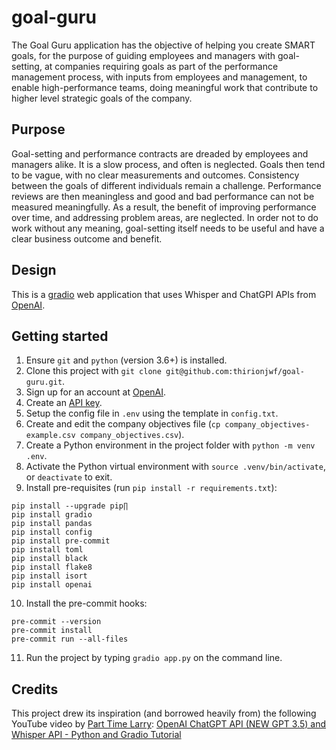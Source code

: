 # goal-guru

The Goal Guru application has the objective of helping you create SMART goals, for the purpose of guiding employees and managers with goal-setting, at companies requiring goals as part of the performance management process, with inputs from employees and management, to enable high-performance teams, doing meaningful work that contribute to higher level strategic goals of the company.

## Purpose
Goal-setting and performance contracts are dreaded by employees and managers alike. It is a slow process, and often is neglected. Goals then tend to be vague, with no clear measurements and outcomes. Consistency between the goals of different individuals remain a challenge. Performance reviews are then meaningless and good and bad performance can not be measured meaningfully. As a result, the benefit of improving performance over time, and addressing problem areas, are neglected. In order not to do work without any meaning, goal-setting itself needs to be useful and have a clear business outcome and benefit.

## Design
This is a [gradio](https://gradio.app/) web application that uses Whisper and ChatGPI APIs from [OpenAI](https://openai.com/).

## Getting started
1. Ensure `git` and `python` (version 3.6+) is installed.
2. Clone this project with `git clone git@github.com:thirionjwf/goal-guru.git`.
3. Sign up for an account at [OpenAI](https://platform.openai.com/).
4. Create an [API key](https://platform.openai.com/account/api-keys).
5. Setup the config file in `.env` using the template in `config.txt`.
6. Create and edit the company objectives file (`cp company_objectives-example.csv company_objectives.csv`).
7. Create a Python environment in the project folder with `python -m venv .env`.
8. Activate the Python virtual environment with `source .venv/bin/activate`, or `deactivate` to exit.
9. Install pre-requisites (run `pip install -r requirements.txt`):
```
pip install --upgrade pip∏
pip install gradio
pip install pandas
pip install config
pip install pre-commit
pip install toml
pip install black
pip install flake8
pip install isort
pip install openai
```
10. Install the pre-commit hooks:
```
pre-commit --version
pre-commit install
pre-commit run --all-files
```
11. Run the project by typing `gradio app.py` on the command line.

## Credits
This project drew its inspiration (and borrowed heavily from) the following YouTube video by [Part Time Larry](https://www.youtube.com/watch?v=Si0vFx_dJ5Y):
[OpenAI ChatGPT API (NEW GPT 3.5) and Whisper API - Python and Gradio Tutorial](https://youtu.be/Si0vFx_dJ5Y)
